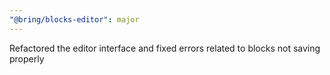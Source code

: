 ```yaml
---
"@bring/blocks-editor": major
---
```


Refactored the editor interface and fixed errors related to blocks not saving properly
